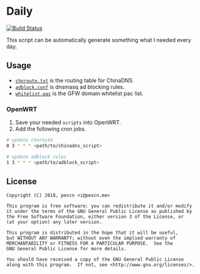 # Daily

[![Build Status](https://travis-ci.org/pexcn/daily.svg?branch=master)](https://travis-ci.org/pexcn/daily)

This script can be automatically generate something what I needed every day.

## Usage

* [`chnroute.txt`](https://pexcn.me/daily/chnroute/chnroute.txt) is the routing table for ChinaDNS.
* [`adblock.conf`](https://pexcn.me/daily/dnsmasq/adblock.conf) is dnsmasq ad blocking rules.
* [`whitelist.pac`](https://pexcn.me/daily/pac/whitelist.pac) is the GFW domain whitelist pac list.

### OpenWRT

1. Save your needed `scripts` into OpenWRT.
2. Add the following cron jobs.

```bash
# update chnroute
0 3 * * * <path/to/chinadns_script>

# update adblock rules
1 3 * * * <path/to/adblock_script>
```

## License

```
Copyright (C) 2018, pexcn <i@pexcn.me>

This program is free software: you can redistribute it and/or modify
it under the terms of the GNU General Public License as published by
the Free Software Foundation, either version 3 of the License, or
(at your option) any later version.

This program is distributed in the hope that it will be useful,
but WITHOUT ANY WARRANTY; without even the implied warranty of
MERCHANTABILITY or FITNESS FOR A PARTICULAR PURPOSE.  See the
GNU General Public License for more details.

You should have received a copy of the GNU General Public License
along with this program.  If not, see <http://www.gnu.org/licenses/>.
```
